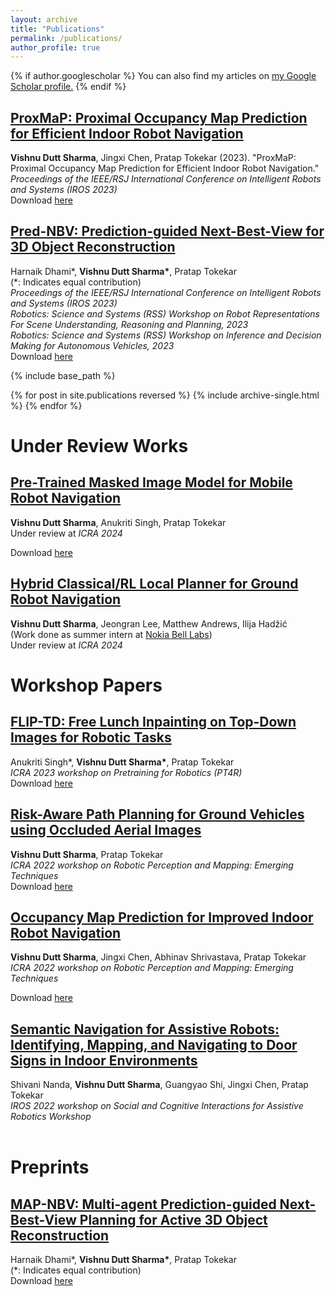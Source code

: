 ```yaml
---
layout: archive
title: "Publications"
permalink: /publications/
author_profile: true
---
```


{% if author.googlescholar %}
  You can also find my articles on <u><a href="{{author.googlescholar}}">my Google Scholar profile</a>.</u>
{% endif %}

## **[ProxMaP: Proximal Occupancy Map Prediction for Efficient Indoor Robot Navigation](https://arxiv.org/abs/2203.04177)**<br/>
<b>Vishnu Dutt Sharma</b>, Jingxi Chen, Pratap Tokekar (2023). "ProxMaP: Proximal Occupancy Map Prediction for Efficient Indoor Robot Navigation."<br/>
<i>Proceedings of the IEEE/RSJ International Conference on Intelligent Robots and Systems (IROS 2023)</i>
<br/>
Download [here](https://arxiv.org/pdf/2203.04177.pdf)


## **[Pred-NBV: Prediction-guided Next-Best-View for 3D Object Reconstruction](https://arxiv.org/abs/2304.11465)**<br/>
Harnaik Dhami*, <b>Vishnu Dutt Sharma*</b>, Pratap Tokekar<br/>
(&ast;: Indicates equal contribution)<br/>
<i>Proceedings of the IEEE/RSJ International Conference on Intelligent Robots and Systems (IROS 2023)</i><br/>
<i>Robotics: Science and Systems (RSS) Workshop on Robot Representations For Scene Understanding, Reasoning and Planning, 2023</i><br/>
<i>Robotics: Science and Systems (RSS) Workshop on Inference and Decision Making for Autonomous Vehicles, 2023</i>
<br/>
Download [here](https://arxiv.org/pdf/2304.11465.pdf)

{% include base_path %}

{% for post in site.publications reversed %}
  {% include archive-single.html %}
{% endfor %}

# Under Review Works

## **[Pre-Trained Masked Image Model for Mobile Robot Navigation](https://raaslab.org/pubs/sharma2023pretrained.pdf)**<br/>
<b>Vishnu Dutt Sharma</b>, Anukriti Singh, Pratap Tokekar<br/>
Under review at <i>ICRA 2024</i>
<br/>

Download [here]([https://arxiv.org/pdf/2203.04177.pdf](https://raaslab.org/pubs/sharma2023pretrained.pdf))

## **[Hybrid Classical/RL Local Planner for Ground Robot Navigation](https://vishnuduttsharma.github.io/publications/)**<br/>
<b>Vishnu Dutt Sharma</b>, Jeongran Lee, Matthew Andrews, Ilija Hadžić<br/>
(Work done as summer intern at [Nokia Bell Labs](https://www.bell-labs.com/))<br/>
Under review at <i>ICRA 2024</i>
<br/>

# Workshop Papers

## **[FLIP-TD: Free Lunch Inpainting on Top-Down Images for Robotic Tasks](https://openreview.net/forum?id=7c0WHyETaHC)**<br/>
Anukriti Singh*, <b>Vishnu Dutt Sharma*</b>, Pratap Tokekar<br/>
<i>ICRA 2023 workshop on Pretraining for Robotics (PT4R)</i>
<br/>
Download [here](https://openreview.net/pdf?id=7c0WHyETaHC)

## **[Risk-Aware Path Planning for Ground Vehicles using Occluded Aerial Images](https://arxiv.org/pdf/2104.11709.pdf)**<br/>
<b>Vishnu Dutt Sharma</b>, Pratap Tokekar<br/>
<i>ICRA 2022 workshop on Robotic Perception and Mapping: Emerging Techniques</i>
<br/>
Download [here](https://arxiv.org/pdf/2104.11709.pdf)

## **[Occupancy Map Prediction for Improved Indoor Robot Navigation](https://arxiv.org/pdf/2203.04177.pdf)**<br/>
<b>Vishnu Dutt Sharma</b>, Jingxi Chen, Abhinav Shrivastava, Pratap Tokekar<br/> 
<i>ICRA 2022 workshop on Robotic Perception and Mapping: Emerging Techniques</i>
<br/>

Download [here](https://arxiv.org/pdf/2203.04177.pdf)

## **[Semantic Navigation for Assistive Robots: Identifying, Mapping, and Navigating to Door Signs in Indoor Environments](https://vishnuduttsharma.github.io/publications/)**<br/>
Shivani Nanda, <b>Vishnu Dutt Sharma</b>, Guangyao Shi, Jingxi Chen, Pratap Tokekar<br/>
<i>IROS 2022 workshop on Social and Cognitive Interactions for Assistive Robotics Workshop</i><br/><br/>


# Preprints

## **[MAP-NBV: Multi-agent Prediction-guided Next-Best-View Planning for Active 3D Object Reconstruction](https://arxiv.org/abs/2307.04004)**<br/>
Harnaik Dhami*, <b>Vishnu Dutt Sharma*</b>, Pratap Tokekar
<br/>
(&ast;: Indicates equal contribution)<br/>
Download [here](https://arxiv.org/pdf/2307.04004.pdf)

